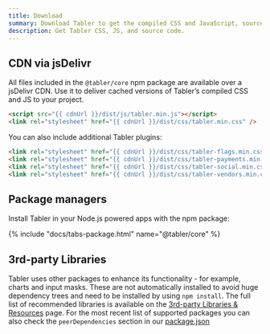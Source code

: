 ```yaml
---
title: Download
summary: Download Tabler to get the compiled CSS and JavaScript, source code, or include it with your favorite package managers like npm, yarn and more.
description: Get Tabler CSS, JS, and source code.
---
```


## CDN via jsDelivr

All files included in the `@tabler/core` npm package are available over a jsDelivr CDN. Use it to deliver cached versions of Tabler’s compiled CSS and JS to your project.

```html
<script src="{{ cdnUrl }}/dist/js/tabler.min.js"></script>
<link rel="stylesheet" href="{{ cdnUrl }}/dist/css/tabler.min.css" />
```

You can also include additional Tabler plugins:

```html
<link rel="stylesheet" href="{{ cdnUrl }}/dist/css/tabler-flags.min.css" />
<link rel="stylesheet" href="{{ cdnUrl }}/dist/css/tabler-payments.min.css" />
<link rel="stylesheet" href="{{ cdnUrl }}/dist/css/tabler-social.min.css" />
<link rel="stylesheet" href="{{ cdnUrl }}/dist/css/tabler-vendors.min.css" />
```

## Package managers

Install Tabler in your Node.js powered apps with the npm package:

{% include "docs/tabs-package.html" name="@tabler/core" %}

## 3rd-party Libraries

Tabler uses other packages to enhance its functionality - for example, charts and input masks. These are not automatically installed to avoid huge
dependency trees and need to be installed by using `npm install`. The full list of recommended libraries is available on the 
[3rd-party Libraries & Resources](/ui/getting-started/references) page. 
For the most recent list of supported packages you can also check the `peerDependencies` section in our [package.json](https://github.com/tabler/tabler/blob/dev/package.json)